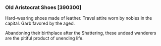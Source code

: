 ### Old Aristocrat Shoes [390300]

Hard-wearing shoes made of leather. Travel attire worn by nobles in the capital. Garb favored by the aged.

Abandoning their birthplace after the Shattering, these undead wanderers are the pitiful product of unending life.